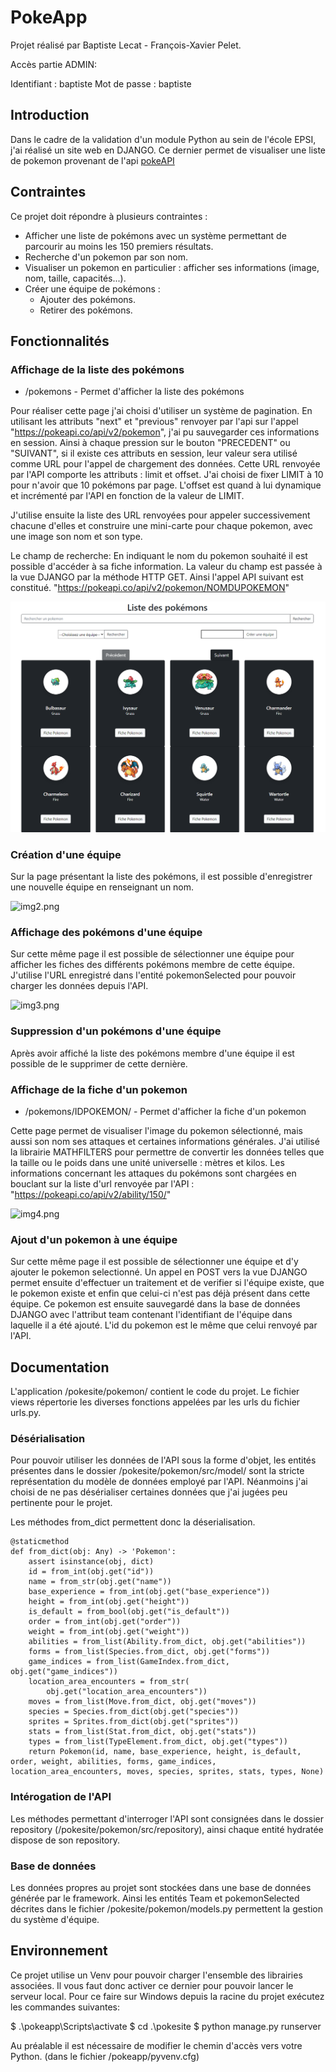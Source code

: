# PokeApp

Projet réalisé par Baptiste Lecat - François-Xavier Pelet.

Accès partie ADMIN:

Identifiant : baptiste
Mot de passe : baptiste
## Introduction

Dans le cadre de la validation d'un module Python au sein de l'école EPSI, j'ai réalisé un site web en DJANGO. Ce dernier permet de visualiser une liste de pokemon provenant de l'api [pokeAPI](https://pokeapi.co/)

## Contraintes

Ce projet doit répondre à plusieurs contraintes :

- Afficher une liste de pokémons avec un système permettant de parcourir au moins les 150 premiers résultats.
- Recherche d'un pokemon par son nom.
- Visualiser un pokemon en particulier : afficher ses informations (image, nom, taille, capacités...).
- Créer une équipe de pokémons :
    - Ajouter des pokémons.
    - Retirer des pokémons.

## Fonctionnalités

### Affichage de la liste des pokémons

- /pokemons - Permet d'afficher la liste des pokémons

Pour réaliser cette page j'ai choisi d'utiliser un système de pagination. En utilisant les attributs "next" et "previous" renvoyer par l'api sur l'appel "https://pokeapi.co/api/v2/pokemon", j'ai pu sauvegarder ces informations en session. Ainsi à chaque pression sur le bouton "PRECEDENT" ou "SUIVANT", si il existe ces attributs en session, leur valeur sera utilisé comme URL pour l'appel de chargement des données.
Cette URL renvoyée par l'API comporte les attributs : limit et offset.
J'ai choisi de fixer LIMIT à 10 pour n'avoir que 10 pokémons par page.
L'offset est quand à lui dynamique et incrémenté par l'API en fonction de la valeur de LIMIT.

J'utilise ensuite la liste des URL renvoyées pour appeler successivement chacune d'elles et construire une mini-carte pour chaque pokemon, avec une image son nom et son type. 

Le champ de recherche:
En indiquant le nom du pokemon souhaité il est possible d'accéder à sa fiche information. La valeur du champ est passée à la vue DJANGO par la méthode HTTP GET. Ainsi l'appel API suivant est constitué.
"https://pokeapi.co/api/v2/pokemon/NOMDUPOKEMON"

![img.png](img.png)

### Création d'une équipe

Sur la page présentant la liste des pokémons, il est possible d'enregistrer une nouvelle équipe en renseignant un nom.

![img2.png](img_2.png)

### Affichage des pokémons d'une équipe

Sur cette même page il est possible de sélectionner une équipe pour afficher les fiches des différents pokémons membre de cette équipe.
J'utilise l'URL enregistré dans l'entité pokemonSelected pour pouvoir charger les données depuis l'API.

![img3.png](img_3.png)

### Suppression d'un pokémons d'une équipe

Après avoir affiché la liste des pokémons membre d'une équipe il est possible de le supprimer de cette dernière.

### Affichage de la fiche d'un pokemon

- /pokemons/IDPOKEMON/ - Permet d'afficher la fiche d'un pokemon

Cette page permet de visualiser l'image du pokemon sélectionné, mais aussi son nom ses attaques et certaines informations générales.
J'ai utilisé la librairie MATHFILTERS pour permettre de convertir les données telles que la taille ou le poids dans une unité universelle : mètres et kilos.
Les informations concernant les attaques du pokémons sont chargées en bouclant sur la liste d'url renvoyée par l'API :
"https://pokeapi.co/api/v2/ability/150/"

![img4.png](img_4.png)

### Ajout d'un pokemon à une équipe

Sur cette même page il est possible de sélectionner une équipe et d'y ajouter le pokemon selectionné.
Un appel en POST vers la vue DJANGO permet ensuite d'effectuer un traitement et de verifier si l'équipe existe, que le pokemon existe et enfin que celui-ci n'est pas déjà présent dans cette équipe.
Ce pokemon est ensuite sauvegardé dans la base de données DJANGO avec l'attribut team contenant l'identifiant de l'équipe dans laquelle il a été ajouté.
L'id du pokemon est le même que celui renvoyé par l'API.
## Documentation

L'application /pokesite/pokemon/ contient le code du projet.
Le fichier views répertorie les diverses fonctions appelées par les urls du fichier urls.py.

### Désérialisation

Pour pouvoir utiliser les données de l'API sous la forme d'objet, les entités présentes dans le dossier /pokesite/pokemon/src/model/ sont la stricte représentation du modèle de données employé par l'API. Néanmoins j'ai choisi de ne pas désérialiser certaines données que j'ai jugées peu pertinente pour le projet.

Les méthodes from_dict permettent donc la déserialisation.

    @staticmethod
    def from_dict(obj: Any) -> 'Pokemon':
        assert isinstance(obj, dict)
        id = from_int(obj.get("id"))
        name = from_str(obj.get("name"))
        base_experience = from_int(obj.get("base_experience"))
        height = from_int(obj.get("height"))
        is_default = from_bool(obj.get("is_default"))
        order = from_int(obj.get("order"))
        weight = from_int(obj.get("weight"))
        abilities = from_list(Ability.from_dict, obj.get("abilities"))
        forms = from_list(Species.from_dict, obj.get("forms"))
        game_indices = from_list(GameIndex.from_dict, obj.get("game_indices"))
        location_area_encounters = from_str(
            obj.get("location_area_encounters"))
        moves = from_list(Move.from_dict, obj.get("moves"))
        species = Species.from_dict(obj.get("species"))
        sprites = Sprites.from_dict(obj.get("sprites"))
        stats = from_list(Stat.from_dict, obj.get("stats"))
        types = from_list(TypeElement.from_dict, obj.get("types"))
        return Pokemon(id, name, base_experience, height, is_default, order, weight, abilities, forms, game_indices, location_area_encounters, moves, species, sprites, stats, types, None)

### Intérogation de l'API

Les méthodes permettant d'interroger l'API sont consignées dans le dossier repository (/pokesite/pokemon/src/repository), ainsi chaque entité hydratée dispose de son repository.

### Base de données

Les données propres au projet sont stockées dans une base de données générée par le framework. Ainsi les entités Team et pokemonSelected décrites dans le fichier /pokesite/pokemon/models.py permettent la gestion du système d'équipe.

## Environnement

Ce projet utilise un Venv pour pouvoir charger l'ensemble des librairies associées. Il vous faut donc activer ce dernier pour pouvoir lancer le serveur local.
Pour ce faire sur Windows depuis la racine du projet exécutez les commandes suivantes:

$ .\pokeapp\Scripts\activate
$ cd .\pokesite
$ python manage.py runserver

Au préalable il est nécessaire de modifier le chemin d'accès vers votre Python. (dans le fichier /pokeapp/pyvenv.cfg)

